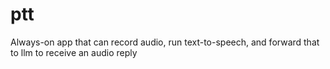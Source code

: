 # ptt

Always-on app that can record audio, run text-to-speech, and forward that to llm to receive an audio reply
